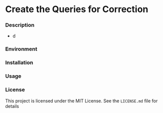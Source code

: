 # Create the Queries for Correction


### Description

- d


### Environment


### Installation


### Usage


### License
This project is licensed under the MIT License. See the `LICENSE.md` file for details
